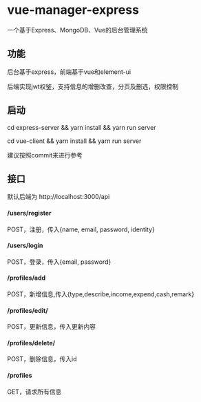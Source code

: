 # vue-manager-express
一个基于Express、MongoDB、Vue的后台管理系统

## 功能
后台基于express，前端基于vue和element-ui

后端实现jwt权鉴，支持信息的增删改查，分页及删选，权限控制

## 启动
cd express-server && yarn install && yarn run server

cd vue-client && yarn install && yarn run server

建议按照commit来进行参考

## 接口

默认后端为 http://localhost:3000/api

#### /users/register
POST，注册，传入{name, email, password, identity}

#### /users/login
POST，登录，传入{email, password}

#### /profiles/add
POST，新增信息,传入{type,describe,income,expend,cash,remark}

#### /profiles/edit/
POST，更新信息，传入更新内容

#### /profiles/delete/
POST，删除信息，传入id

#### /profiles
GET，请求所有信息